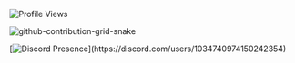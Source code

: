 ![Profile Views](https://komarev.com/ghpvc/?username=devran6606)


![github-contribution-grid-snake](https://user-images.githubusercontent.com/106864876/179424426-29262e35-ab7b-4701-8ce3-8ed7db3d592b.svg)

[![Discord Presence](https://lanyard-profile-readme.vercel.app/api/1034740974150242354?theme=light&bg=809ecf&animated=false&hideDiscrim=true&borderRadius=30px&idleMessage=Probably%20doing%20something%20else...)](https://discord.com/users/1034740974150242354)

